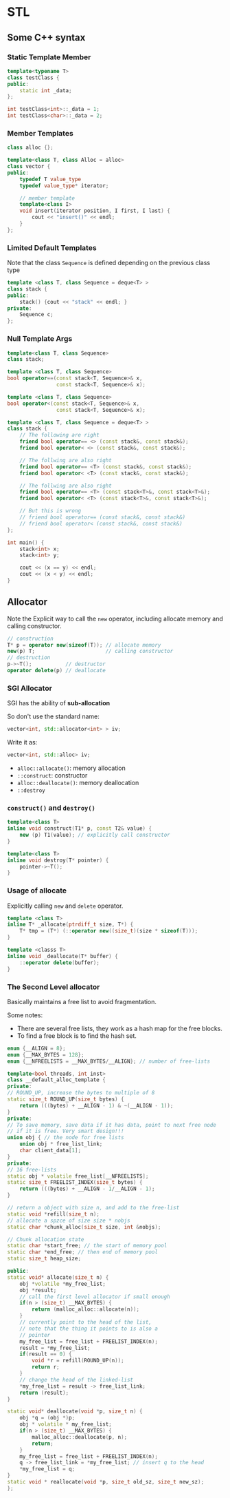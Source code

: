# STL
## Some C++ syntax
### Static Template Member
```c++
template<typename T>
class testClass {
public:
    static int _data;
};

int testClass<int>::_data = 1;
int testClass<char>::_data = 2;
```

### Member Templates
```c++
class alloc {};

template<class T, class Alloc = alloc>
class vector {
public:
    typedef T value_type
    typedef value_type* iterator;

    // member template
    template<class I>
    void insert(iterator position, I first, I last) {
        cout << "insert()" << endl;
    }
};
```

### Limited Default Templates
Note that the class `Sequence` is defined depending on the previous
class type

```c++
template <class T, class Sequence = deque<T> >
class stack {
public:
    stack() {cout << "stack" << endl; }
private:
    Sequence c;
};
```

### Null Template Args

```c++
template<class T, class Sequence>
class stack;

template <class T, class Sequence>
bool operator==(const stack<T, Sequence>& x,
                const stack<T, Sequence>& x);

template <class T, class Sequence>
bool operator<(const stack<T, Sequence>& x,
                const stack<T, Sequence>& x);

template <class T, class Sequence = deque<T> >
class stack {
    // The following are right
    friend bool operator== <> (const stack&, const stack&);
    friend bool operator< <> (const stack&, const stack&);

    // The follwing are also right
    friend bool operator== <T> (const stack&, const stack&);
    friend bool operator< <T> (const stack&, const stack&);

    // The follwing are also right
    friend bool operator== <T> (const stack<T>&, const stack<T>&);
    friend bool operator< <T> (const stack<T>&, const stack<T>&);

    // But this is wrong
    // friend bool operator== (const stack&, const stack&)
    // friend bool operator< (const stack&, const stack&)
};

int main() {
    stack<int> x;
    stack<int> y;

    cout << (x == y) << endl;
    cout << (x < y) << endl;
}
```

## Allocator
Note the Explicit way to call the `new` operator, including allocate
memory and calling constructor.
```c++
// construction
T* p = operator new(sizeof(T)); // allocate memory
new(p) T;                       // calling constructor
// destruction
p->~T();           // destructor
operator delete(p) // deallocate
```

### SGI Allocator
SGI has the ability of **sub-allocation**

So don't use the standard name:

```c++
vector<int, std::allocator<int> > iv;
```

Write it as:

```c++
vector<int, std::alloc> iv;
```

* `alloc::allocate()`: memory allocation
* `::construct`: constructor
* `alloc::deallocate()`: memory deallocation
* `::destroy`

### `construct()` and `destroy()`
```c++
template<class T>
inline void construct(T1* p, const T2& value) {
    new (p) T1(value); // explicitly call constructor
}

template<class T>
inline void destroy(T* pointer) {
    pointer->~T();
}

```

### Usage of allocate
Explicitly calling `new` and `delete` operator.

```c++
template <class T>
inline T* _allocate(ptrdiff_t size, T*) {
    T* tmp = (T*) (::operator new((size_t)(size * sizeof(T)));
}

template <classs T>
inline void _deallocate(T* buffer) {
    ::operator delete(buffer);
}
```

### The Second Level allocator
Basically maintains a free list to avoid fragmentation.

Some notes:

* There are several free lists, they work as a hash map for the free
  blocks. 
* To find a free block is to find the hash set.

```c++
enum {__ALIGN = 8};
enum {__MAX_BYTES = 128};
enum {__NFREELISTS = __MAX_BYTES/__ALIGN}; // number of free-lists

template<bool threads, int inst>
class __default_alloc_template {
private:
// ROUND_UP, increase the bytes to multiple of 8
static size_t ROUND_UP(size_t bytes) {
    return (((bytes) + __ALIGN - 1) & ~(__ALIGN - 1));
}
private:
// To save memory, save data if it has data, point to next free node 
// if it is free. Very smart design!!!
union obj { // the node for free lists
    union obj * free_list_link; 
    char client_data[1]; 
}
private:
// 16 free-lists
static obj * volatile free_list[__NFREELISTS];
static size_t FREELIST_INDEX(size_t bytes) {
    return (((bytes) + __ALIGN - 1/__ALIGN - 1);
}

// return a object with size n, and add to the free-list
static void *refill(size_t n);
// allocate a spzce of size size * nobjs
static char *chunk_alloc(size_t size, int &nobjs);

// Chunk allocation state
static char *start_free; // the start of memory pool
static char *end_free; // then end of memory pool
static size_t heap_size;

public:
static void* allocate(size_t n) {
    obj *volatile *my_free_list;
    obj *result;
    // call the first level allocator if small enough
    if(n > (size_t) __MAX_BYTES) {
        return (malloc_alloc::allocate(n));
    }
    // currently point to the head of the list, 
    // note that the thing it points to is also a 
    // pointer
    my_free_list = free_list + FREELIST_INDEX(n);
    result = *my_free_list;
    if(result == 0) {
        void *r = refill(ROUND_UP(n));
        return r;
    }
    // change the head of the linked-list
    *my_free_list = result -> free_list_link;
    return (result);
}

static void* deallocate(void *p, size_t n) {
    obj *q = (obj *)p;
    obj * volatile * my_free_list;
    if(n > (size_t) __MAX_BYTES) {
        malloc_alloc::deallocate(p, n);
        return;
    }
    my_free_list = free_list + FREELIST_INDEX(n);
    q -> free_list_link = *my_free_list; // insert q to the head
    *my_free_list = q;
}
static void * reallocate(void *p, size_t old_sz, size_t new_sz);
};
```

